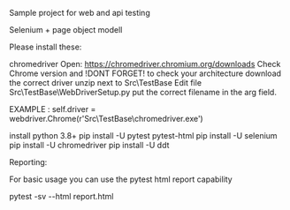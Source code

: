 Sample project for web and api testing

Selenium + page object modell

Please install these:

chromedriver
Open: https://chromedriver.chromium.org/downloads
Check Chrome version and !DONT FORGET! to check your architecture
download the correct driver
unzip next to Src\TestBase
Edit file Src\TestBase\WebDriverSetup.py
put the correct filename in the arg field.

EXAMPLE : self.driver = webdriver.Chrome(r'Src\TestBase\chromedriver.exe')

install python 3.8+
pip install -U pytest pytest-html
pip install -U selenium
pip install -U chromedriver
pip install -U ddt

Reporting:

For basic usage you can use the pytest html report capability

pytest -sv --html report.html
